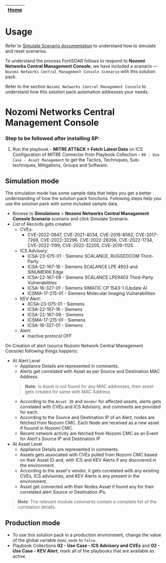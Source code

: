 | [Home](../README.md) |
|--------------------------------------------|

# Usage

Refer to [Simulate Scenario documentation](https://github.com/fortinet-fortisoar/solution-pack-soc-simulator/blob/develop/docs/usage.md) to understand how to simulate and reset scenarios.

To understand the process FortiSOAR follows to respond to **Nozomi Networks Central Management Console**, we have included a scenario &mdash; `Nozomi Networks Central Management Console Scenario` with this solution pack. 

Refer to the section `Nozomi Networks Central Management Console` to understand how this solution pack automation addresses your needs.

# Nozomi Networks Central Management Console

### Step to be followed after installing SP:

1. Run the playbook - **MITRE ATT&CK > Fetch Latest Data** on ICS Configuration of MITRE Connector from Playbook Collection - `00 - Use Case - Asset Management`  to get the Tactics, Techniques, Sub-techniques, Mitigations, Groups and Software.

## Simulation mode

The simulation mode has some sample data that helps you get a better understanding of how the solution pack functions. Following steps help you use the solution pack with some included sample data.

- Browse to **Simulations** > **Nozomi Networks Central Management Console Scenario** scenario and click Simulate Scenario.
- List of Records gets created.
    - CVEs:
        - CVE-2022-0847, CVE-2021-4034, CVE-2016-8562, CVE-2017-7269, CVE-2022-32296, CVE-2022-28356, CVE-2022-1734, CVE-2022-1199, CVE-2022-32205, CVE-2019-1125.
    - ICS Advisory:
        - ICSA-23-075-01 - Siemens SCALANCE, RUGGEDCOM Third-Party
        - ICSA-22-167-16 - Siemens SCALANCE LPE 4903 and SINUMERIK Edge
        - ICSA-22-167-09 - Siemens SCALANCE LPE9403 Third-Party Vulnerabilities
        - ICSA-16-327-01 - Siemens SIMATIC CP 1543-1 (Update A)
        - ICSMA-17-215-01 - Siemens Molecular Imaging Vulnerabilities
    - KEV Alert:
        - IICSA-23-075-01 - Siemens
        - ICSA-22-167-16 - Siemens
        - ICSA-22-167-09 - Siemens
        - ICSMA-17-215-01 - Siemens
        - ICSA-16-327-01 - Siemens
    - Alert:
        - Inactive protocol OFF
    
On Creation of alert (source Nozomi Network Central Management Console) following things happens:

- At Alert Level
    - Appliance Details are represented in comments.
    - Alerts get correlated with Asset as per Source and Destination MAC Address. 
    > **Note**: Is Asset is not found for any MAC addresses, then asset gets created for same with MAC Address.
    - According to the `Asset ID` and `Vendor` for affected assets, alerts gets correlated with CVEs and ICS Advisory, and comments are provided for each.
    - According to the Source and Destination IP of an Alert, nodes are fetched from Nozomi CMC. Each Node are received as a new asset if fouund in Nozomi CMC.
    - Recent network activity are fetched from Nozomi CMC as an Event for Alert's Source IP and Destination IP
- At Asset Level
    - Appliance Details are represented in comments.
    - Assets gets associated with CVEs pulled from Nozomi CMC based on their Asset ID and, with ICS and KEV Alerts if any discovered in the environment.
    - According to the asset's vendor, it gets correlated with any existing CVEs, ICS advisories, and KEV Alerts is any present in the environment.
    - Asset get connected with their Nodes Asset if found any for their correlated alert Source or Destination IPs.
> **Note**: The relevant module comments contain a complete list of the correlation details.

## Production mode

- To use this solution pack in a production environment, change the value of the global variable `Demo_mode` to `false`.
- Playbook Collections **02 - Use Case - ICS Advisory and CVEs** and **02 - Use Case - KEV Alert**, mark all of the playbooks that are available as active.